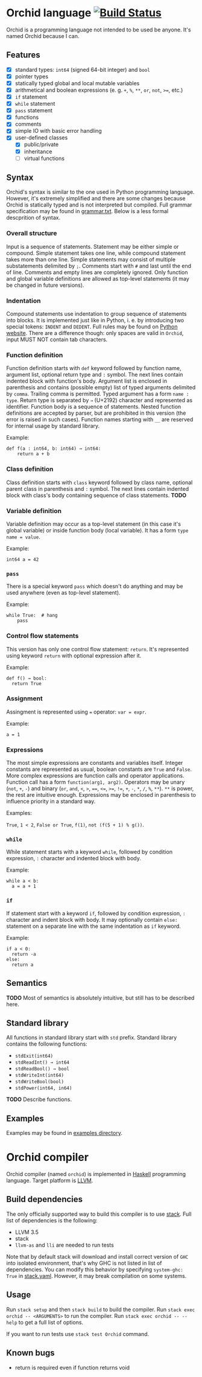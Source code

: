 # Orchid language [![Build Status](https://travis-ci.org/gromakovsky/Orchid.svg?branch=master)](https://travis-ci.org/gromakovsky/Orchid)

Orchid is a programming language not intended to be used be anyone. It's named Orchid because I can.

## Features

- [x] standard types: `int64` (signed 64-bit integer) and `bool`
- [x] pointer types
- [x] statically typed global and local mutable variables
- [x] arithmetical and boolean expressions (e. g. `+`, `%`, `**`, `or`, `not`, `>=`, etc.)
- [x] `if` statement
- [x] `while` statement
- [x] `pass` statement
- [x] functions
- [x] comments
- [x] simple IO with basic error handling
- [x] user-defined classes
  - [x] public/private
  - [x] inheritance
  - [ ] virtual functions

## Syntax

Orchid's syntax is similar to the one used in Python programming language. However, it's extremely simplified and there are some changes because Orchid is statically typed and is not interpreted but compiled. Full grammar specification may be found in [grammar.txt](grammar.txt). Below is a less formal descprition of syntax.

### Overall structure

Input is a sequence of statements. Statement may be either simple or compound. Simple statement takes one line, while compound statement takes more than one line. Simple statements may consist of multiple substatements delimited by `;`. Comments start with `#` and last until the end of line. Comments and empty lines are completely ignored. Only function and global variable definitions are allowed as top-level statements (it may be changed in future versions).

### Indentation

Compound statements use indentation to group sequence of statements into blocks. It is implemented just like in Python, i. e. by introducing two special tokens: `INDENT` and `DEDENT`. Full rules may be found on [Python website](https://docs.python.org/3/reference/lexical_analysis.html#indentation). There are a difference though: only spaces are valid in `Orchid`, input MUST NOT contain tab characters.

### Function definition

Function definition starts with `def` keyword followed by function name, argument list, optional return type and `:` symbol. The next lines contain indented block with function's body. Argument list is enclosed in parenthesis and contains (possible empty) list of typed arguments delimited by `comma`. Trailing comma is permitted. Typed argument has a form `name : type`. Return type is separated by `→` (U+2192) character and represented as identifier. Function body is a sequence of statements. Nested function definitions are accepted by parser, but are prohibited in this version (the error is raised in such cases). Function names starting with `__` are reserved for internal usage by standard library.

Example:

```
def f(a : int64, b: int64) → int64:
    return a + b
```

### Class definition

Class definition starts with `class` keyword followed by class name, optional parent class in parenthesis and `:` symbol. The next lines contain indented block with class's body containing sequence of class statements. **TODO**

### Variable definition

Variable definition may occur as a top-level statement (in this case it's global variable) or inside function body (local variable). It has a form `type name = value`.

Example:

```
int64 a = 42
```

### `pass`

There is a special keyword `pass` which doesn't do anything and may be used anywhere (even as top-level statement).

Example:

```
while True:  # hang
    pass
```

### Control flow statements

This version has only one control flow statement: `return`. It's represented using keyword `return` with optional expression after it.

Example:

```
def f() → bool:
  return True
```

### Assignment

Assingment is represented using `=` operator: `var = expr`.

Example:

```
a = 1
```

### Expressions

The most simple expressions are constants and variables itself. Integer constants are represented as usual, boolean constants are `True` and `False`. More complex expressions are function calls and operator applications. Function call has a form `function(arg1, arg2)`. Operators may be unary (`not`, `+`, `-`) and binary (`or`, `and`, `<`, `>`, `==`, `<=`, `>=`, `!=`, `+`, `-`, `*`, `/`, `%`, `**`). `**` is power, the rest are intuitive enough. Expressions may be enclosed in parenthesis to influence priority in a standard way.

Examples:

`True`, `1 < 2`, `False or True`, `f(1)`, `not (f(5 + 1) % g())`.

### `while`

While statement starts with a keyword `while`, followed by condition expression, `:` character and indented block with body.

Example:

```
while a < b:
  a = a + 1
```

### `if`

If statement start with a keyword `if`, followed by condition expression, `:` character and indent block with body. It may optionally contain `else:` statement on a separate line with the same indentation as `if` keyword.

Example:

```
if a < 0:
  return -a
else:
  return a
```

## Semantics

**TODO** Most of semantics is absolutely intuitive, but still has to be described here.

## Standard library

All functions in standard library start with `std` prefix. Standard library contains the following functions:

- `stdExit(int64)`
- `stdReadInt() → int64`
- `stdReadBool() → bool`
- `stdWriteInt(int64)`
- `stdWriteBool(bool)`
- `stdPower(int64, in64)`

**TODO** Describe functions.

## Examples

Examples may be found in [examples directory](examples/).

# Orchid compiler

Orchid compiler (named `orchid`) is implemented in [Haskell](https://www.haskell.org/) programming language. Target platform is [LLVM](http://llvm.org/).

## Build dependencies

The only officially supported way to build this compiler is to use [stack](http://docs.haskellstack.org). Full list of dependencies is the following:

- LLVM 3.5
- stack
- `llvm-as` and `lli` are needed to run tests

Note that by default stack will download and install correct version of `GHC` into isolated environment, that's why GHC is not listed in list of dependencies. You can modify this behavior by specifying `system-ghc: True` in [stack.yaml](stack.yaml). However, it may break compilation on some systems.

## Usage

Run `stack setup` and then `stack build` to build the compiler. Run `stack exec orchid -- <ARGUMENTS>` to run the compiler. Run `stack exec orchid -- --help` to get a full list of options.

If you want to run tests use `stack test Orchid` command.

## Known bugs

- return is required even if function returns void

